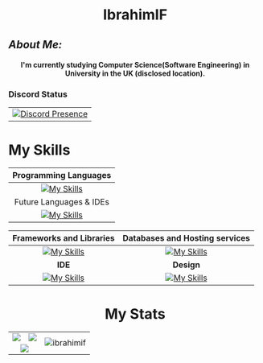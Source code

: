 ### 
<div align="center">
<h1 align="center"> IbrahimIF </h1>
  </div>
  
## *About Me:*
  <div align="center">
<h4 align="center">I'm currently studying Computer Science(Software Engineering) in University in the UK (disclosed location). </h4>
</div>

### Discord Status

<div align="center">
<table>
  <tr>
<td>
 <a href="https://discord.com/users/431043132889628682"><img src="https://lanyard.kyrie25.me/api/431043132889628682?&imgStyle=square&imgBorderRadius=30px&gradient=645CBB-A084DC-BFACE2-EBC7E6&animationDuration=4s&theme=:dark&borderRadius=10px&idleMessage=(%20not%20online%20now.%20)" alt="Discord Presence">
   </td>
 </tr>
</table>
 </div>
   
# My Skills
<div align="center">
  
| Programming Languages | 
| :---: |
|[![My Skills](https://skillicons.dev/icons?i=js,html,css,java,cs,ts)](https://skillicons.dev)|
| Future Languages & IDEs | 
|[![My Skills](https://skillicons.dev/icons?i=cpp,idea,kotlin,lua,py)](https://skillicons.dev)|

| **Frameworks and Libraries** | **Databases and Hosting services** |
| :---: | :---: |
|[![My Skills](https://skillicons.dev/icons?i=react,vite,nodejs,nextjs,tailwind)](https://skillicons.dev)|[![My Skills](https://skillicons.dev/icons?i=mysql,vercel,sqlite)](https://skillicons.dev)|
| **IDE** | **Design**|
|[![My Skills](https://skillicons.dev/icons?i=eclipse,visualstudio,vscode)](https://skillicons.dev)|[![My Skills](https://skillicons.dev/icons?i=blender,figma,codepen,ps,sketchup,unity)](https://skillicons.dev)|


# My Stats


<table>
        <tr>
            <td> <img src="https://readme-stats-ibrahimif.vercel.app/api/top-langs/?username=IbrahimIF&hide_progress=true&theme=dark&langs_count=8&bg_color=00000000" /></td>
            <td><img src="https://readme-stats-ibrahimif.vercel.app/api?username=IbrahimIF&theme=transparent&show_icons=true&bg_color=00000000&rank_icon=github" /> </td>
            <td rowspan=2><img src="https://komarev.com/ghpvc/?username=ibrahimif&label=Profile%20views&color=0e75b6&style=flat" alt="ibrahimif" /> </td>
        </tr>
        <tr>
            <td colspan=2 align="center" ><img src="https://streak-stats.demolab.com/?user=IbrahimIF&theme=highcontrast" /></td>
        </tr>
</table>


<!---
 [![Top Langs](https://readme-stats-ibrahimif.vercel.app/api/top-langs/?username=IbrahimIF&hide_progress=true&theme=dark&langs_count=8&bg_color=00000000)](https://github.com/IbrahimIF/github-readme-stats) 
 
 [![GitHub stats](https://readme-stats-ibrahimif.vercel.app/api?username=IbrahimIF&theme=transparent&show_icons=true&bg_color=00000000&rank_icon=github)](https://github.com/IbrahimIF/github-readme-stats) 
--->
